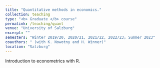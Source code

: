 ```yaml
---
title: "Quantitative methods in economics."
collection: teaching
type: "<b> Graduate </b> course"
permalink: /teaching/quant
venue: "University of Salzburg"
excerpt: ""
semesters: "Winter 2019/20, 2020/21, 2021/22, 2022/23; Summer 2023"
coauthors: " (with K. Nowotny and H. Winner)"
location: "Salzburg"
---
```


Introduction to econometrics with R.
